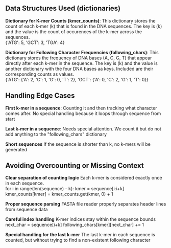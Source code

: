 ## Data Structures Used (dictionaries)
**Dictionary for K-mer Counts (kmer_counts)**:
This dictionary stores the count of each k-mer (k) that is found in the DNA sequences. The key is (k) and the value is the count of occurences of the k-mer across the sequences. <br>
{'ATG': 5, 'GCT': 3, 'TGA': 4}

**Dictionary for Following Character Frequencies (following_chars)**:
This dictionary stores the frequency of DNA bases (A, C, G, T) that appear directly after each k-mer in the sequence. The key is (k) and the value is another dictionary with the four DNA bases aa keys. Included are their corresponding counts as values. <br>
{'ATG': {'A': 2, 'C': 1, 'G': 0, 'T': 2}, 'GCT': {'A': 0, 'C': 2, 'G': 1, 'T': 0}}

## Handling Edge Cases
**First k-mer in a sequence**:
Counting it and then tracking what character comes after. No special handling because it loops through sequence from start

**Last k-mer in a sequence**:
Needs special attention. We count it but do not add anything to the "following_chars" dictionary

**Short sequences**
If the sequence is shorter than k, no k-mers will be generated

## Avoiding Overcounting or Missing Context
**Clear separation of counting logic**
Each k-mer is considered exactly once in each sequence.<br>
for i in range(len(sequence) - k):
    kmer = sequence[i:i+k]
    kmer_counts[kmer] = kmer_counts.get(kmer, 0) + 1

**Proper sequence parsing**
FASTA file reader properly separates header lines from sequence data

**Careful index handling**
K-mer indices stay within the sequence bounds<br>
next_char = sequence[i+k]
following_chars[kmer][next_char] += 1

**Special handling for the last k-mer**
The last k-mer in each sequence is counted, but without trying to find a non-existent following character
